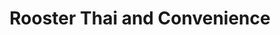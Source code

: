 ---
title: "Rooster Thai and Convenience"
url: /wakefield/rooster-thai-and-convenience/
shop: convenience
---